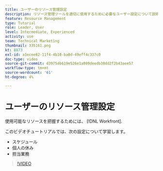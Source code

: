 ```yaml
---
title: ユーザーのリソース管理設定
description: リソース管理ツールを適切に使用するために必要なユーザー設定について説明します。
feature: Resource Management
type: Tutorial
role: Leader, User
level: Intermediate, Experienced
activity: use
team: Technical Marketing
thumbnail: 335161.png
kt: 8873
exl-id: a1ecee82-11f4-4b10-ba0d-49eff4c337c0
doc-type: video
source-git-commit: d39754b619e526e1a869deedb38dd2f2b43aee57
workflow-type: tm+mt
source-wordcount: '61'
ht-degree: 4%

---
```


# ユーザーのリソース管理設定

使用可能なリソースを把握するためには、 [!DNL Workfront].

このビデオチュートリアルでは、次の設定について学習します。

* スケジュール
* 個人の休み
* 担当業務

>[!VIDEO](https://video.tv.adobe.com/v/335161/?quality=12)
